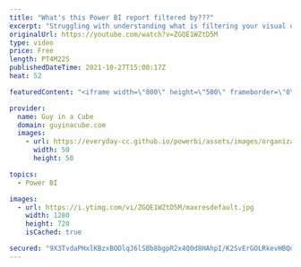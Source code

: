 ```yaml
---
title: "What's this Power BI report filtered by???"
excerpt: "Struggling with understanding what is filtering your visual or Power BI report? Patrick walks you through how you can tell what is going on.  SQLBI Filter Context: https://www.sqlbi.com/articles/displaying-filter-context-in-power-bi-tooltips/  📢 Become a member: https://guyinacu.be/membership \r \r *******************"
originalUrl: https://youtube.com/watch?v=ZGQE1WZtD5M
type: video
price: Free
length: PT4M22S
publishedDateTime: 2021-10-27T15:00:17Z
heat: 52

featuredContent: "<iframe width=\"800\" height=\"500\" frameborder=\"0\" src=\"https://www.youtube.com/embed/ZGQE1WZtD5M\" allow=\"accelerometer; autoplay; encrypted-media; gyroscope; picture-in-picture\" allowfullscreen></iframe>"

provider:
  name: Guy in a Cube
  domain: guyinacube.com
  images:
    - url: https://everyday-cc.github.io/powerbi/assets/images/organizations/guyinacube.com-50x50.jpg
      width: 50
      height: 50

topics:
  - Power BI

images:
  - url: https://i.ytimg.com/vi/ZGQE1WZtD5M/maxresdefault.jpg
    width: 1280
    height: 720
    isCached: true

secured: "9X3TvdaPHxlKBzxBOOlqJ6lSBb8bgpR2x4Q0d8HAhpI/K2SvErGOLRkevHBQdGRv1xysK5EjwdV72AEZ1UBh9tHcC7RnxphKoLIC2KWl2niGFIdzxc42XRBQ4vPfxbCb02v+19RTH27DgyNbA9dUdrNxwhabbLZDUkT0pvJKG8TBbnLhiYJiGkn40z2GX676TeuwUeLJ7iWG/rDT7WX588nRFBQIcg4qZLaOatZGlNxXIh0mlRDhz7qWp4AiI84EyvHnaD5LKnJ+RENA1qrDtUze45x3M4+QngS5wUXBTBcJMAwDMXqsRDIVe36ExSsdFEtIZImT2NNdssc6LOFX5L/Q7I7PVoT69ZJ1OpMYKp8MF32PIvmN/fzOHAwCO45QuAWgE2po9zzr6esFAJha5trPSU+Bk8DDq2ks+Zt8D5Y=;cLhxPtyu4gkQARGWbMjOzA=="
---
```



